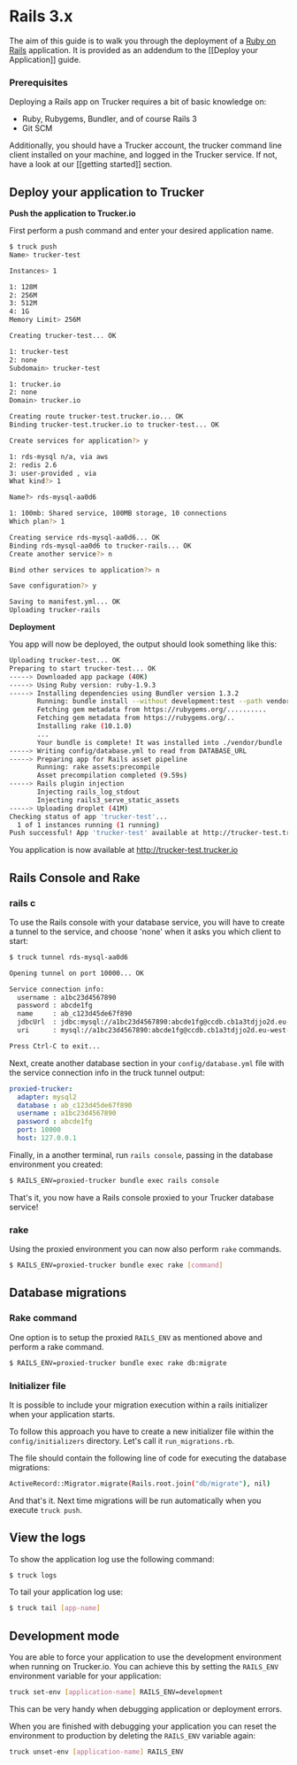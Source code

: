# Rails 3.x

The aim of this guide is to walk you through the deployment of a [Ruby on Rails](http://rubyonrails.org/) application. It is provided as an addendum to the [[Deploy your Application]] guide.

### Prerequisites

Deploying a Rails app on Trucker requires a bit of basic knowledge on:

* Ruby, Rubygems, Bundler, and of course Rails 3
* Git SCM

Additionally, you should have a Trucker account, the trucker command line client installed on your machine, and logged in the Trucker service. If not, have a look at our [[getting started]] section.

## Deploy your application to Trucker

**Push the application to Trucker.io**

First perform a push command and enter your desired application name.

```bash
$ truck push
Name> trucker-test

Instances> 1

1: 128M
2: 256M
3: 512M
4: 1G
Memory Limit> 256M

Creating trucker-test... OK

1: trucker-test
2: none
Subdomain> trucker-test

1: trucker.io
2: none
Domain> trucker.io

Creating route trucker-test.trucker.io... OK
Binding trucker-test.trucker.io to trucker-test... OK

Create services for application?> y

1: rds-mysql n/a, via aws
2: redis 2.6
3: user-provided , via
What kind?> 1

Name?> rds-mysql-aa0d6

1: 100mb: Shared service, 100MB storage, 10 connections
Which plan?> 1

Creating service rds-mysql-aa0d6... OK
Binding rds-mysql-aa0d6 to trucker-rails... OK
Create another service?> n

Bind other services to application?> n

Save configuration?> y

Saving to manifest.yml... OK
Uploading trucker-rails
```


**Deployment**

You app will now be deployed, the output should look something like this:

```bash
Uploading trucker-test... OK
Preparing to start trucker-test... OK
-----> Downloaded app package (40K)
-----> Using Ruby version: ruby-1.9.3
-----> Installing dependencies using Bundler version 1.3.2
       Running: bundle install --without development:test --path vendor/bundle --binstubs vendor/bundle/bin --deployment
       Fetching gem metadata from https://rubygems.org/..........
       Fetching gem metadata from https://rubygems.org/..
       Installing rake (10.1.0)
       ...
       Your bundle is complete! It was installed into ./vendor/bundle
-----> Writing config/database.yml to read from DATABASE_URL
-----> Preparing app for Rails asset pipeline
       Running: rake assets:precompile
       Asset precompilation completed (9.59s)
-----> Rails plugin injection
       Injecting rails_log_stdout
       Injecting rails3_serve_static_assets
-----> Uploading droplet (41M)
Checking status of app 'trucker-test'...
  1 of 1 instances running (1 running)
Push successful! App 'trucker-test' available at http://trucker-test.trucker.io
```

You application is now available at http://trucker-test.trucker.io

## Rails Console and Rake

### rails c

To use the Rails console with your database service, you will have to create a tunnel to the service, and choose 'none' when it asks you which client to start:

```bash
$ truck tunnel rds-mysql-aa0d6

Opening tunnel on port 10000... OK

Service connection info:
  username : a1bc23d4567890
  password : abcde1fg
  name     : ab_c123d45de67f890
  jdbcUrl  : jdbc:mysql://a1bc23d4567890:abcde1fg@ccdb.cb1a3tdjjo2d.eu-west-1.rds.amazonaws.com:3306/ab_c123d45de67f890
  uri      : mysql://a1bc23d4567890:abcde1fg@ccdb.cb1a3tdjjo2d.eu-west-1.rds.amazonaws.com:3306/ab_c123d45de67f890?reconnect=true

Press Ctrl-C to exit...
```

Next, create another database section in your `config/database.yml` file with the service connection info in the truck tunnel output:

```yaml
proxied-trucker: 
  adapter: mysql2 
  database : ab_c123d45de67f890
  username : a1bc23d4567890
  password : abcde1fg
  port: 10000 
  host: 127.0.0.1
```

Finally, in a another terminal, run `rails console`, passing in the database environment you created:

```bash
$ RAILS_ENV=proxied-trucker bundle exec rails console
```

That's it, you now have a Rails console proxied to your Trucker database service!

### rake

Using the proxied environment you can now also perform `rake` commands.

```bash
$ RAILS_ENV=proxied-trucker bundle exec rake [command]
```

## Database migrations

### Rake command
One option is to setup the proxied `RAILS_ENV` as mentioned above and perform a rake command.

```bash
$ RAILS_ENV=proxied-trucker bundle exec rake db:migrate
```

### Initializer file

It is possible to include your migration execution within a rails initializer when your application starts.

To follow this approach you have to create a new initializer file within the `config/initializers` directory. Let's call it `run_migrations.rb`.

The file should contain the following line of code for executing the database migrations: 

```bash
ActiveRecord::Migrator.migrate(Rails.root.join("db/migrate"), nil)
```

And that's it. Next time migrations will be run automatically when you execute `truck push`.

## View the logs

To show the application log use the following command:

```bash
$ truck logs
```

To tail your application log use:

```bash
$ truck tail [app-name]
```

## Development mode

You are able to force your application to use the development environment when running on Trucker.io. You can achieve this by setting the `RAILS_ENV` environment variable for your application:

```bash
truck set-env [application-name] RAILS_ENV=development
```

This can be very handy when debugging application or deployment errors.

When you are finished with debugging your application you can reset the environment to production by deleting the `RAILS_ENV` variable again:

```bash
truck unset-env [application-name] RAILS_ENV
```